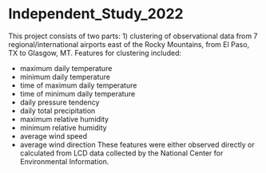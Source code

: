 # Independent_Study_2022


This project consists of two parts: 1) clustering of observational data from 7 regional/international airports east of the Rocky Mountains, from El Paso, TX to Glasgow, MT. Features for clustering included:
- maximum daily temperature
- minimum daily temperature
- time of maximum daily temperature
- time of minimum daily temperature
- daily pressure tendency
- daily total precipitation
- maximum relative humidity
- minimum relative humidity
- average wind speed
- average wind direction
These features were either observed directly or calculated from LCD data collected by the National Center for Environmental Information.


